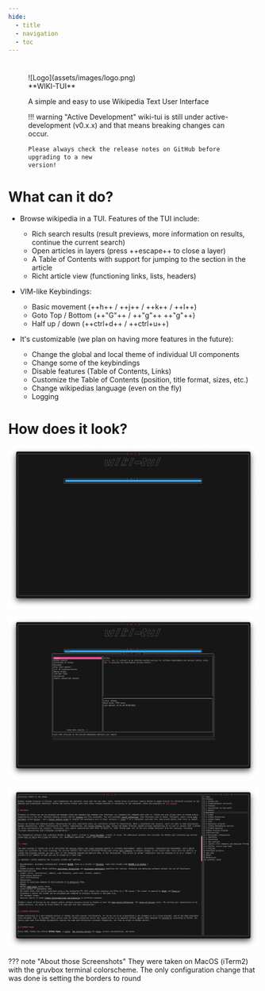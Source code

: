 ```yaml
---
hide:
  - title
  - navigation
  - toc
---
```


#

<figure markdown>
![Logo](assets/images/logo.png)

  <figcaption markdown>
**WIKI-TUI**

A simple and easy to use Wikipedia Text User Interface

!!! warning "Active Development"
    wiki-tui is still under active-development (v0.x.x) and that means breaking 
    changes can occur. 

    Please always check the release notes on GitHub before upgrading to a new 
    version!
  </figcaption>
</figure>

# What can it do?

- Browse wikipedia in a TUI. Features of the TUI include:

    - Rich search results (result previews, more information on results,
      continue the current search)
    - Open articles in layers (press ++escape++ to close a layer)
    - A Table of Contents with support for jumping to the section in the
      article
    - Richt article view (functioning links, lists, headers)

- VIM-like Keybindings:
    
    - Basic movement (++h++ / ++j++ / ++k++ / ++l++)
    - Goto Top / Bottom (++"G"++ / ++"g"++ ++"g"++)
    - Half up / down (++ctrl+d++ / ++ctrl+u++)

- It's customizable (we plan on having more features in the future):

    - Change the global and local theme of individual UI components
    - Change some of the keybindings
    - Disable features (Table of Contents, Links)
    - Customize the Table of Contents (position, title format, sizes, etc.)
    - Change wikipedias language (even on the fly)
    - Logging

# How does it look?

![Preview-1](assets/images/preview-1.png)

![Preview-2](assets/images/preview-2.png)

![Preview-3](assets/images/preview-3.png)

??? note "About those Screenshots"
    They were taken on MacOS (iTerm2) with the gruvbox terminal colorscheme. 
    The only configuration change that was done is setting the borders to round
